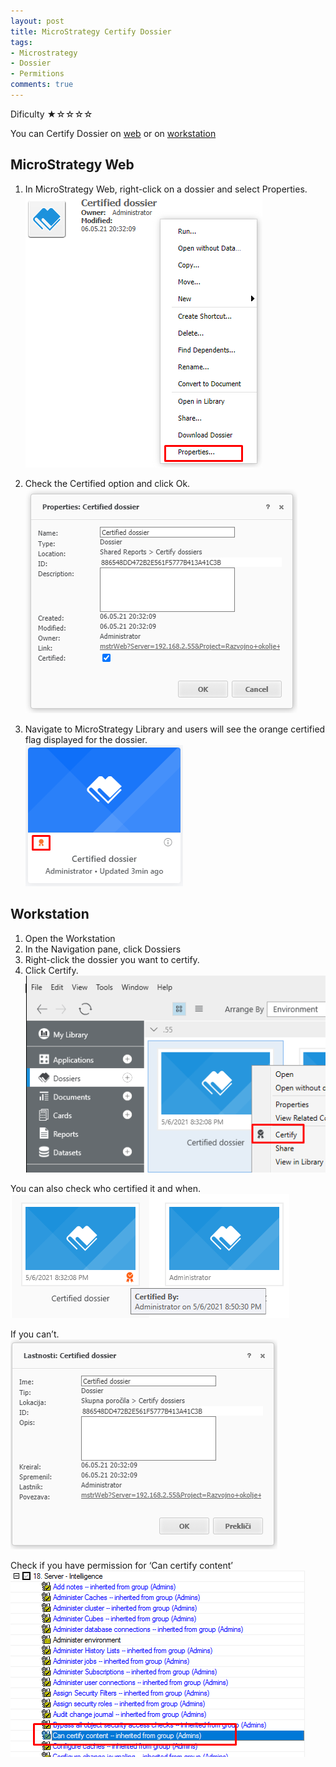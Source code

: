 ```yaml
---
layout: post
title: MicroStrategy Certify Dossier
tags:
- Microstrategy
- Dossier
- Permitions
comments: true
---
```

Dificulty ★☆☆☆☆

You can Certify Dossier on [web](https://community.microstrategy.com/s/article/KB440273-How-to-certify-a-dossier-in-MicroStrategy-Web-10-9-and-newer?language=en_US) or on [workstation](https://www2.microstrategy.com/producthelp/Current/Workstation/WebHelp/Lang_1033/Content/Certifying_objects.htm)

## MicroStrategy Web
1. In MicroStrategy Web, right-click on a dossier and select Properties.
![Verify](/img/20210505_0001/Certified_dossier_properties.png)

2. Check the Certified option and click Ok.
![Verify](/img/20210505_0001/Certified.png)

3. Navigate to MicroStrategy Library and users will see the orange certified flag displayed for the dossier. <br />
![Verify](/img/20210505_0001/Certified_end.png)
 
## Workstation
1. Open the Workstation
2. In the Navigation pane, click Dossiers
3. Right-click the dossier you want to certify.
4. Click Certify. <pr>
![Workstation](/img/20210505_0001/Workstation.png)

You can also check who certified it and when. 
![Verify](/img/20210505_0001/Certified_By.png)

If you can’t. <br />
![Verify](/img/20210505_0001/NoPermition.png)

Check if you have permission for ‘Can certify content’
![Permition](/img/20210505_0001/permition_certify.png)
